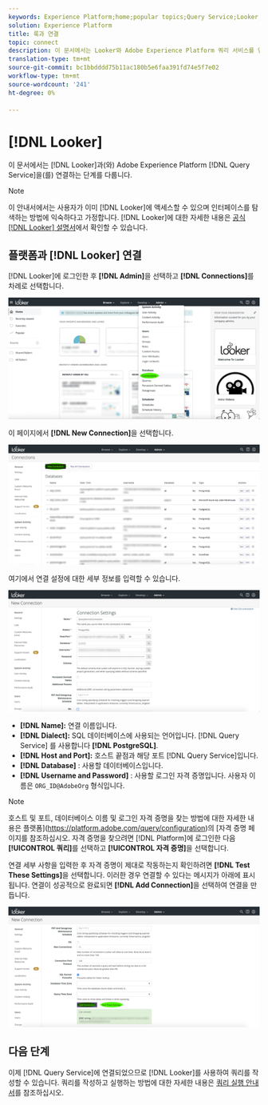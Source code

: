 ```yaml
---
keywords: Experience Platform;home;popular topics;Query Service;Looker;looker;Connect to query service;;home;popular topics service;query service;looker;query service;
solution: Experience Platform
title: 룩과 연결
topic: connect
description: 이 문서에서는 Looker와 Adobe Experience Platform 쿼리 서비스를 연결하는 단계를 안내합니다.
translation-type: tm+mt
source-git-commit: bc1bbdddd75b11ac180b5e6faa391fd74e5f7e02
workflow-type: tm+mt
source-wordcount: '241'
ht-degree: 0%

---
```



# [!DNL Looker]

이 문서에서는 [!DNL Looker]과(와) Adobe Experience Platform [!DNL Query Service]을(를) 연결하는 단계를 다룹니다.

>[!NOTE]
>
> 이 안내서에서는 사용자가 이미 [!DNL Looker]에 액세스할 수 있으며 인터페이스를 탐색하는 방법에 익숙하다고 가정합니다. [!DNL Looker]에 대한 자세한 내용은 [공식 [!DNL Looker] 설명서](https://docs.looker.com/)에서 확인할 수 있습니다.

## 플랫폼과 [!DNL Looker] 연결

[!DNL Looker]에 로그인한 후 **[!DNL Admin]**&#x200B;을 선택하고 **[!DNL Connections]**&#x200B;를 차례로 선택합니다.

![](../images/clients/looker/click-admin-connections.png)

이 페이지에서 **[!DNL New Connection]**&#x200B;을 선택합니다.

![](../images/clients/looker/click-new-connection.png)

여기에서 연결 설정에 대한 세부 정보를 입력할 수 있습니다.

![](../images/clients/looker/new-connection.png)

- **[!DNL Name]:** 연결 이름입니다.
- **[!DNL Dialect]:** SQL 데이터베이스에 사용되는 언어입니다. [!DNL Query Service] 를 사용합니다 **[!DNL PostgreSQL]**.
- **[!DNL Host and Port]:** 호스트 끝점과 해당 포트 [!DNL Query Service]입니다.
- **[!DNL Database]** : 사용할 데이터베이스입니다.
- **[!DNL Username and Password]** : 사용할 로그인 자격 증명입니다. 사용자 이름은 `ORG_ID@AdobeOrg` 형식입니다.

>[!NOTE]
>
>호스트 및 포트, 데이터베이스 이름 및 로그인 자격 증명을 찾는 방법에 대한 자세한 내용은 플랫폼](https://platform.adobe.com/query/configuration)의 [자격 증명 페이지를 참조하십시오. 자격 증명을 찾으려면 [!DNL Platform]에 로그인한 다음 **[!UICONTROL 쿼리]**&#x200B;를 선택하고 **[!UICONTROL 자격 증명]**&#x200B;을 선택합니다.

연결 세부 사항을 입력한 후 자격 증명이 제대로 작동하는지 확인하려면 **[!DNL Test These Settings]**&#x200B;을 선택합니다. 이러한 경우 연결할 수 있다는 메시지가 아래에 표시됩니다. 연결이 성공적으로 완료되면 **[!DNL Add Connection]**&#x200B;을 선택하여 연결을 만듭니다.

![](../images/clients/looker/click-test-connection.png)

## 다음 단계

이제 [!DNL Query Service]에 연결되었으므로 [!DNL Looker]를 사용하여 쿼리를 작성할 수 있습니다. 쿼리를 작성하고 실행하는 방법에 대한 자세한 내용은 [쿼리 실행 안내서](../best-practices/writing-queries.md)를 참조하십시오.